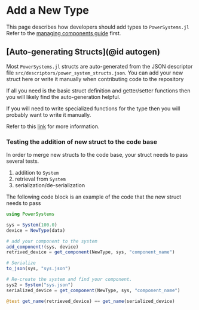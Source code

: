 # Add a New Type

This page describes how developers should add types to `PowerSystems.jl` Refer to
the
[managing components guide](https://nrel-sienna.github.io/InfrastructureSystems.jl/stable/dev_guide/components_and_container/)
first.

## [Auto-generating Structs](@id autogen)

Most `PowerSystems.jl` structs are auto-generated from the JSON descriptor file
`src/descriptors/power_system_structs.json`. You can add your new struct
here or write it manually when contributing code to the repository

If all you need is the basic struct definition and getter/setter functions then
you will likely find the auto-generation helpful.

If you will need to write specialized functions for the type then you will
probably want to write it manually.

Refer to this
[link](https://nrel-sienna.github.io/InfrastructureSystems.jl/stable/dev_guide/auto_generation/)
for more information.

### Testing the addition of new struct to the code base

In order to merge new structs to the code base, your struct needs to pass several tests.

1. addition to `System`
2. retrieval from `System`
3. serialization/de-serialization

The following code block is an example of the code that the new struct needs to pass

```julia
using PowerSystems

sys = System(100.0)
device = NewType(data)

# add your component to the system
add_component!(sys, device)
retrived_device = get_component(NewType, sys, "component_name")

# Serialize
to_json(sys, "sys.json")

# Re-create the system and find your component.
sys2 = System("sys.json")
serialized_device = get_component(NewType, sys, "component_name")

@test get_name(retrieved_device) == get_name(serialized_device)
```
